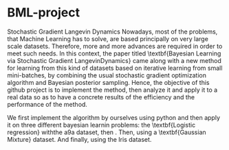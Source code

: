 # BML-project
Stochastic Gradient Langevin Dynamics
Nowadays, most of the problems, that Machine Learning has to solve, are based principally on very large scale datasets. Therefore, more and more advances are required in order to meet such needs.
In this context, the paper titled \textbf{Bayesian Learning via Stochastic Gradient LangevinDynamics} came along with a new method for learning from this kind of datasets based on iterative learning from small mini-batches, by combining the usual stochastic gradient optimization algorithm and Bayesian posterior sampling.
Hence, the objective of this github project is to implement the method, then analyze it and apply it to a real data so as to have a concrete results of the efficiency and the performance of the method.

We first implement the algorithm by ourselves using python and then apply it on three different bayesian learnin problems:  the \textbf{Logistic regression} withthe a9a dataset, then . Then, using a \textbf{Gaussian Mixture} dataset. And finally, using the Iris dataset.

